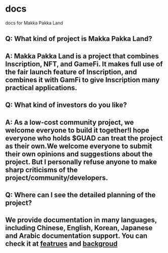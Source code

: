 # docs
docs for Makka Pakka Land

## Q: What kind of project is Makka Pakka Land?

## A: Makka Pakka Land is a project that combines Inscription, NFT, and GameFi. It makes full use of the fair launch feature of Inscription, and combines it with GamFi to give Inscription many practical applications.

## Q: What kind of investors do you like?

## A: As a low-cost community project, we welcome everyone to build it together!I hope everyone who holds $GUAD can treat the project as their own.We welcome everyone to submit their own opinions and suggestions about the project. But I personally refuse anyone to make sharp criticisms of the project/community/developers.

## Q: Where can I see the detailed planning of the project?

## We provide documentation in many languages, including Chinese, English, Korean, Japanese and Arabic documentation support. You can check it at [featrues](https://github.com/makkapakkaLanuch/docs/tree/main/featrues) and [backgroud](https://github.com/makkapakkaLanuch/docs/tree/main/backgroud)

